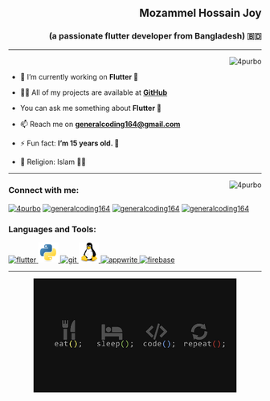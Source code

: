 <h2 align="right">Mozammel Hossain Joy</h2>
<h3 align="right">(a passionate flutter developer from Bangladesh) 🇧🇩</h3>

<hr/>

<p align="right"> <img src="https://komarev.com/ghpvc/?username=4purbo&label=Profile%20views&color=0e75b6&style=flat" alt="4purbo" /> </p>

- 🔭 I’m currently working on **Flutter 🩵**

- 👨‍💻 All of my projects are available at **[GitHub](https://github.com/4purbo?tab=repositories)**

- You can ask me something about **Flutter 🩵**

- 📫 Reach me on **generalcoding164@gmail.com**

- ⚡ Fun fact: **I’m 15 years old. 👀**

- 🤲 Religion: Islam 🕌💙

<hr/>

<p><img align="right" src="https://github-readme-streak-stats.herokuapp.com/?user=4purbo&theme=radical" alt="4purbo" /></p>


<h3 align="left">Connect with me:</h3>
<p align="left">
<!--  social medias  -->
<a href="https://dev.to/4purbo" target="blank"><img align="center" src="https://raw.githubusercontent.com/rahuldkjain/github-profile-readme-generator/master/src/images/icons/Social/devto.svg" alt="4purbo" height="30" width="40" /></a>
<a href="https://fb.com/generalcoding164" target="blank"><img align="center" src="https://raw.githubusercontent.com/rahuldkjain/github-profile-readme-generator/master/src/images/icons/Social/facebook.svg" alt="generalcoding164" height="30" width="40" /></a>
<a href="https://instagram.com/generalcoding164?igshid=ZDdkNTZiNTM=" target="blank"><img align="center" src="https://raw.githubusercontent.com/rahuldkjain/github-profile-readme-generator/master/src/images/icons/Social/instagram.svg" alt="generalcoding164" height="30" width="40" /></a>
<a href="https://www.youtube.com/channel/UC-kjowEjjeuk1BzfhcFKU9Q" target="blank"><img align="center" src="https://raw.githubusercontent.com/rahuldkjain/github-profile-readme-generator/master/src/images/icons/Social/youtube.svg" alt="generalcoding164" height="30" width="40" /></a>
</p>

<!-- Language & tools -->
<h3 align="left">Languages and Tools:</h3>
<p align="left"> 
<a href="https://flutter.dev" target="_blank" rel="noreferrer"> <img src="https://www.vectorlogo.zone/logos/flutterio/flutterio-icon.svg" alt="flutter" width="40" height="40"/> </a>
<a href="https://www.python.org" target="_blank" rel="noreferrer"> <img src="https://raw.githubusercontent.com/devicons/devicon/master/icons/python/python-original.svg" alt="python" width="40" height="40"/> </a>
<a href="https://git-scm.com/" target="_blank" rel="noreferrer"> <img src="https://www.vectorlogo.zone/logos/git-scm/git-scm-icon.svg" alt="git" width="40" height="40"/> </a>
<a href="https://www.linux.org/" target="_blank" rel="noreferrer"> <img src="https://raw.githubusercontent.com/devicons/devicon/master/icons/linux/linux-original.svg" alt="linux" width="40" height="40"/> </a>
<a href="https://appwrite.io" target="_blank" rel="noreferrer"> <img src="https://www.vectorlogo.zone/logos/appwriteio/appwriteio-icon.svg" alt="appwrite" width="40" height="40"/> </a>
<a href="https://firebase.google.com/" target="_blank" rel="noreferrer"> <img src="https://www.vectorlogo.zone/logos/firebase/firebase-icon.svg" alt="firebase" width="40" height="40"/> </a>
</p>

<hr/>
<p align="center"><img src="https://github.com/4purbo/4purbo/blob/main/banner.jpg" width = 80%/></p>
